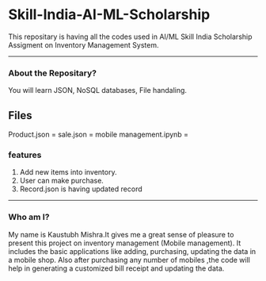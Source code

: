 # Skill-India-AI-ML-Scholarship
This repositary is having all the codes used in AI/ML Skill India Scholarship Assigment on Inventory Management System.

-------
### About the Repositary?

You will learn JSON, NoSQL databases, File handaling.


## Files
Product.json = 
sale.json = 
mobile management.ipynb =

### features 

1. Add new items into inventory.
2. User can make purchase.
3. Record.json is having updated record
------

### Who am I?
My name is Kaustubh Mishra.It gives me a great sense of pleasure to present this project on inventory management (Mobile management). It includes the basic applications like adding, purchasing, updating the data in a mobile shop.  Also after purchasing any number of mobiles ,the code will help in generating a customized bill receipt and updating the data.
